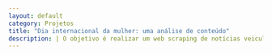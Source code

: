```yaml
---
layout: default
category: Projetos
title: "Dia internacional da mulher: uma análise de conteúdo"
description: | O objetivo é realizar um web scraping de notícias veiculadas no dia internacional da mulher, em diferentes anos, realizando uma análise comparativa semântica e sintaticamente em relação ao conteúdo da notícia em si. Uma análise de conteúdo traria um índice de manchetes que noticiaram casos de violência e/ou feminicídio, atribuições negativas ao dia ou mesmo positivas e empoderadoras. A partir desta análise, perceber se realmente o dia em questão tem relação com os fatos noticiados e ocorridos na semana da data. (projeto em etapa inicial)
---
```




